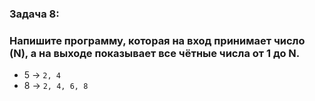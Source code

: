 ### Задача 8: 
### Напишите программу, которая на вход принимает число (N), а на выходе показывает все чётные числа от 1 до N.

* 5 -> ` 2, 4 `
* 8 -> ` 2, 4, 6, 8 `
